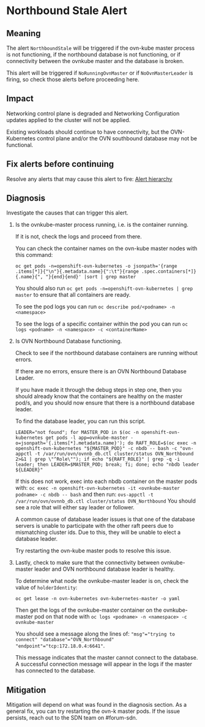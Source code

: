 # Northbound Stale Alert

## Meaning

The alert `NorthboundStale` will be triggered if the ovn-kube master process is
not functioning, if the northbound database is not functioning, or if
connectivity between the ovnkube master and the database is broken.

This alert will be triggered if `NoRunningOvnMaster` or if `NoOvnMasterLeader`
is firing, so check those alerts before proceeding here.

## Impact

Networking control plane is degraded and Networking Configuration updates applied
to the cluster will not be applied.

Existing workloads should continue to have connectivity, but the OVN-Kubernetes
control plane and/or the OVN southbound database may not be functional.

## Fix alerts before continuing

Resolve any alerts that may cause this alert to fire:
[Alert hierarchy](./hierarchy/alerts-hierarchy.svg)

## Diagnosis

Investigate the causes that can trigger this alert.

1. Is the ovnkube-master process running, i.e. is the container running.

   If it is not, check the logs and proceed from there.

   You can check the container names on the ovn-kube master nodes with this command:

   ```shell
   oc get pods -n=openshift-ovn-kubernetes -o jsonpath='{range .items[*]}{"\n"}{.metadata.name}{":\t"}{range .spec.containers[*]}{.name}{", "}{end}{end}' |sort | grep master
   ```

   You should also run
   `oc get pods -n=openshift-ovn-kubernetes | grep master`
   to ensure that all containers are ready.

   To see the pod logs you can run `oc describe pod/<podname> -n <namespace>`

   To see the logs of a specific container within the pod you can run
`oc logs <podname> -n <namespace> -c <containerName>`

2. Is OVN Northbound Database functioning.

   Check to see if the northbound database containers are running without errors.

   If there are no errors, ensure there is an OVN Northbound Database Leader.

   If you have made it through the debug steps in step one, then you should already
   know that the containers are healthy on the master pod/s, and you should now
   ensure that there is a northbound database leader.

   To find the database leader, you can run this script.

   ```shell
   LEADER="not found"; for MASTER_POD in $(oc -n openshift-ovn-kubernetes get pods -l app=ovnkube-master -o=jsonpath='{.items[*].metadata.name}'); do RAFT_ROLE=$(oc exec -n openshift-ovn-kubernetes "${MASTER_POD}" -c nbdb -- bash -c "ovn-appctl -t /var/run/ovn/ovnnb_db.ctl cluster/status OVN_Northbound 2>&1 | grep \"^Role\""); if echo "${RAFT_ROLE}" | grep -q -i leader; then LEADER=$MASTER_POD; break; fi; done; echo "nbdb leader ${LEADER}"
   ```

   If this does not work, exec into each nbdb container on the master pods with:
   `oc exec -n openshift-ovn-kubernetes -it <ovnkube-master podname> -c nbdb -- bash`
   and then run:
   `ovs-appctl -t /var/run/ovn/ovnnb_db.ctl cluster/status OVN_Northbound`
   You should see a role that will either say leader or follower.

   A common cause of database leader issues is that one of the database servers
   is unable to participate with the other raft peers due to mismatching cluster
   ids. Due to this, they will be unable to elect a database leader.

   Try restarting the ovn-kube master pods to resolve this issue.

3. Lastly, check to make sure that the connectivity between ovnkube-master leader
   and OVN northbound database leader is healthy.

   To determine what node the ovnkube-master leader is on, check the value of
   `holderIdentity`:

   ```shell
   oc get lease -n ovn-kubernetes ovn-kubernetes-master -o yaml
   ```

   Then get the logs of the ovnkube-master container on the ovnkube-master pod on
   that node with
   `oc logs <podname> -n <namespace> -c ovnkube-master`

   You should see a message along the lines of:
   `"msg"="trying to connect"
"database"="OVN_Northbound" "endpoint"="tcp:172.18.0.4:6641"`.

   This message indicates that the master cannot connect to the database. A
   successful connection message will appear in the logs if the master has
   connected to the database.

## Mitigation

Mitigation will depend on what was found in the diagnosis section.
As a general fix, you can try restarting the ovn-k master pods.
If the issue persists, reach out to the SDN team on #forum-sdn.
